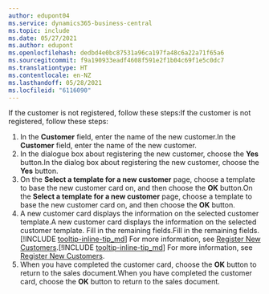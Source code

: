 ```yaml
---
author: edupont04
ms.service: dynamics365-business-central
ms.topic: include
ms.date: 05/27/2021
ms.author: edupont
ms.openlocfilehash: dedbd4e0bc87531a96ca197fa48c6a22a71f65a6
ms.sourcegitcommit: f9a190933eadf4608f591e2f1b04c69f1e5c0dc7
ms.translationtype: HT
ms.contentlocale: en-NZ
ms.lasthandoff: 05/28/2021
ms.locfileid: "6116090"
---
```

<span data-ttu-id="883a5-101">If the customer is not registered, follow these steps:</span><span class="sxs-lookup"><span data-stu-id="883a5-101">If the customer is not registered, follow these steps:</span></span>

1. <span data-ttu-id="883a5-102">In the **Customer** field, enter the name of the new customer.</span><span class="sxs-lookup"><span data-stu-id="883a5-102">In the **Customer** field, enter the name of the new customer.</span></span>
2. <span data-ttu-id="883a5-103">In the dialogue box about registering the new customer, choose the **Yes** button.</span><span class="sxs-lookup"><span data-stu-id="883a5-103">In the dialog box about registering the new customer, choose the **Yes** button.</span></span>
3. <span data-ttu-id="883a5-104">On the **Select a template for a new customer** page, choose a template to base the new customer card on, and then choose the **OK** button.</span><span class="sxs-lookup"><span data-stu-id="883a5-104">On the **Select a template for a new customer** page, choose a template to base the new customer card on, and then choose the **OK** button.</span></span>
4. <span data-ttu-id="883a5-105">A new customer card displays the information on the selected customer template.</span><span class="sxs-lookup"><span data-stu-id="883a5-105">A new customer card displays the information on the selected customer template.</span></span> <span data-ttu-id="883a5-106">Fill in the remaining fields.</span><span class="sxs-lookup"><span data-stu-id="883a5-106">Fill in the remaining fields.</span></span> <span data-ttu-id="883a5-107">[!INCLUDE [tooltip-inline-tip_md](tooltip-inline-tip_md.md)] For more information, see [Register New Customers](../sales-how-register-new-customers.md).</span><span class="sxs-lookup"><span data-stu-id="883a5-107">[!INCLUDE [tooltip-inline-tip_md](tooltip-inline-tip_md.md)] For more information, see [Register New Customers](../sales-how-register-new-customers.md).</span></span>  
5. <span data-ttu-id="883a5-108">When you have completed the customer card, choose the **OK** button to return to the sales document.</span><span class="sxs-lookup"><span data-stu-id="883a5-108">When you have completed the customer card, choose the **OK** button to return to the sales document.</span></span>
